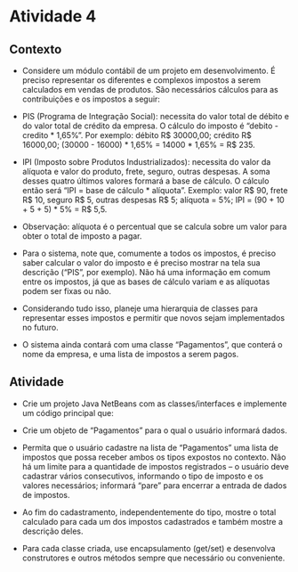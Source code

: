 # Atividade 4

## Contexto

 - Considere um módulo contábil de um projeto em desenvolvimento. É preciso representar os diferentes e complexos impostos a serem calculados em vendas de produtos. São necessários cálculos para as contribuições e os impostos a seguir:

 * PIS (Programa de Integração Social): necessita do valor total de débito e do valor total de crédito da empresa. O cálculo do imposto é “debito - credito * 1,65%”. Por exemplo: débito R$ 30000,00; crédito R$ 16000,00; (30000 - 16000) * 1,65% = 14000 * 1,65% = R$ 235.

 * IPI (Imposto sobre Produtos Industrializados): necessita do valor da alíquota e valor do produto, frete, seguro, outras despesas. A soma desses quatro últimos valores formará a base de cálculo. O cálculo então será “IPI = base de cálculo * alíquota”. Exemplo: valor R$ 90, frete R$ 10, seguro R$ 5, outras despesas R$ 5; alíquota = 5%; IPI = (90 + 10 + 5 + 5) * 5% = R$ 5,5.

 * Observação: alíquota é o percentual que se calcula sobre um valor para obter o total de imposto a pagar.

 * Para o sistema, note que, comumente a todos os impostos, é preciso saber calcular o valor do imposto e é preciso mostrar na tela sua descrição (“PIS”, por exemplo). Não há uma informação em comum entre os impostos, já que as bases de cálculo variam e as alíquotas podem ser fixas ou não.
 
 * Considerando tudo isso, planeje uma hierarquia de classes para representar esses impostos e permitir que novos sejam implementados no futuro.
 
 * O sistema ainda contará com uma classe “Pagamentos”, que conterá o nome da empresa, e uma lista de impostos a serem pagos.
 
 
## Atividade
 - Crie um projeto Java NetBeans com as classes/interfaces e implemente um código principal que:

 * Crie um objeto de “Pagamentos” para o qual o usuário informará dados.
  
 * Permita que o usuário cadastre na lista de “Pagamentos” uma lista de impostos que possa receber ambos os tipos expostos no contexto. Não há um limite para a quantidade de impostos registrados – o usuário deve cadastrar vários consecutivos, informando o tipo de imposto e os valores necessários; informará “pare” para encerrar a entrada de dados de impostos.
  
 * Ao fim do cadastramento, independentemente do tipo, mostre o total calculado para cada um dos impostos cadastrados e também mostre a descrição deles.

 - Para cada classe criada, use encapsulamento (get/set) e desenvolva construtores e outros métodos sempre que necessário ou conveniente.